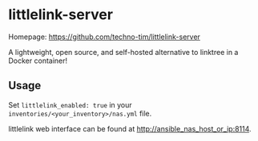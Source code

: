 # littlelink-server

Homepage: <https://github.com/techno-tim/littlelink-server>

A lightweight, open source, and self-hosted alternative to linktree in a Docker container!

## Usage

Set `littlelink_enabled: true` in your `inventories/<your_inventory>/nas.yml` file.

littlelink web interface can be found at <http://ansible_nas_host_or_ip:8114>.
